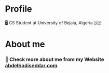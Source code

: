 # Profile
🖥️ CS Student at University of Bejaia, Algeria 🇩🇿 .

# About me
### 🎊 Check more about me from my Website [abdelhadiseddar.com](https://abdelhadiseddar.com)

<!---
AbdelhadiSeddar/AbdelhadiSeddar is a ✨ special ✨ repository because its `README.md` (this file) appears on your GitHub profile.
You can click the Preview link to take a look at your changes.
--->
